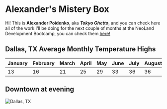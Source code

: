 # Alexander's Mistery Box

Hi! This is **Alexander Poidenko**, aka ***Tokyo Ghetto***, and you can check here all of the work I'll be doing for the next  couple of months at the NeoLand Development Bootcamp, you can check them [here!](https://github.com/neoland-school)


## Dallas, TX Average Monthly Temperature Highs

| January 	| February 	| March 	| April 	| May 	| June 	| July 	| August 	| September 	| October 	| November 	| December 	|
|---------	|----------	|-------	|-------	|-----	|------	|------	|--------	|-----------	|---------	|----------	|----------	|
| 13      	| 16       	| 21    	| 25    	| 29  	| 33   	| 36   	| 36     	| 32        	| 26      	| 19       	| 15       	|

## Downtown at evening
![Dallas, TX](https://images.pexels.com/photos/919416/pexels-photo-919416.jpeg?cs=srgb&dl=pexels-rick-fontaine-919416.jpg&fm=jpg)